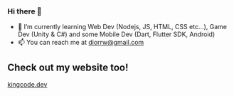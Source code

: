 ### Hi there 👋
- 🌱 I’m currently learning Web Dev (Nodejs, JS, HTML, CSS etc...), Game Dev (Unity & C#) and some Mobile Dev (Dart, Flutter SDK, Android)
- 📫 You can reach me at diorrw@gmail.com

Check out my website too!
----
[kingcode.dev](https://kingcode.dev)
<!--
**KDW1/KDW1** is a ✨ _special_ ✨ repository because its `README.md` (this file) appears on your GitHub profile.

Here are some ideas to get you started:

- 🔭 I’m currently working on ...
- 🌱 I’m currently learning ...
- 👯 I’m looking to collaborate on ...
- 🤔 I’m looking for help with ...
- 💬 Ask me about ...
- 📫 How to reach me: ...
- 😄 Pronouns: ...
- ⚡ Fun fact: ...
-->
